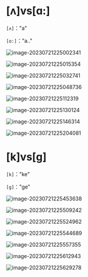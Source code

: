 # [ʌ]vs[ɑ:]

`[ʌ]`："a"

`[ɑ:]`："a.."

![image-20230721225002341](assets/04-Mr.Hart‘s.Hut/image-20230721225002341.png)

![image-20230721225015354](assets/04-Mr.Hart‘s.Hut/image-20230721225015354.png)

![image-20230721225032741](assets/04-Mr.Hart‘s.Hut/image-20230721225032741.png)

![image-20230721225048736](assets/04-Mr.Hart‘s.Hut/image-20230721225048736.png)

![image-20230721225112319](assets/04-Mr.Hart‘s.Hut/image-20230721225112319.png)

![image-20230721225130124](assets/04-Mr.Hart‘s.Hut/image-20230721225130124.png)

![image-20230721225146314](assets/04-Mr.Hart‘s.Hut/image-20230721225146314.png)

![image-20230721225204081](assets/04-Mr.Hart‘s.Hut/image-20230721225204081.png)

# [k]vs[g]

`[k]`："ke"

`[g]`："ge"

![image-20230721225453638](assets/04-Mr.Hart‘s.Hut/image-20230721225453638.png)

![image-20230721225509242](assets/04-Mr.Hart‘s.Hut/image-20230721225509242.png)

![image-20230721225524962](assets/04-Mr.Hart‘s.Hut/image-20230721225524962.png)

![image-20230721225544689](assets/04-Mr.Hart‘s.Hut/image-20230721225544689.png)

![image-20230721225557355](assets/04-Mr.Hart‘s.Hut/image-20230721225557355.png)

![image-20230721225612943](assets/04-Mr.Hart‘s.Hut/image-20230721225612943.png)

![image-20230721225629278](assets/04-Mr.Hart‘s.Hut/image-20230721225629278.png)